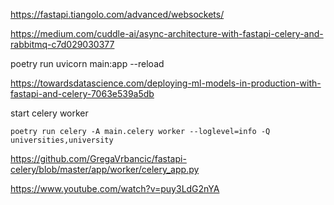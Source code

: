 https://fastapi.tiangolo.com/advanced/websockets/

https://medium.com/cuddle-ai/async-architecture-with-fastapi-celery-and-rabbitmq-c7d029030377

poetry run uvicorn main:app --reload

https://towardsdatascience.com/deploying-ml-models-in-production-with-fastapi-and-celery-7063e539a5db


start celery worker
```
poetry run celery -A main.celery worker --loglevel=info -Q universities,university
```

https://github.com/GregaVrbancic/fastapi-celery/blob/master/app/worker/celery_app.py

https://www.youtube.com/watch?v=puy3LdG2nYA